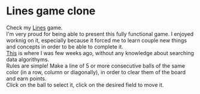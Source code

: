 # Lines game clone

Check my <a href="https://ivanmpr.github.io/Lines-FULL/" target="_blank">Lines</a> game.
<br>
I'm very proud for being able to present this fully functional game. I enjoyed worknig on it, especially because it forced me to learn couple new things and 
concepts in order to be able to complete it.
<br>
<a href="https://ivanmpr.github.io/Lines/" target="_blank">This</a> is where I was few weeks ago, without any knowledge about searching data algorithyms.
<br>
Rules are simple! Make a line of 5 or more consecutive balls of the same color (in a row, column or diagonally),
in order to clear them of the board and earn points.
<br>
Click on the ball to select it, click on the desired field to move it.
<br>

 
